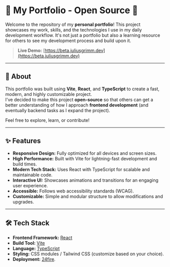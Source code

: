 # 🚀 My Portfolio - Open Source 🎉

Welcome to the repository of my **personal portfolio**! This project showcases my work, skills, and the technologies I use in my daily development workflow. It's not just a portfolio but also a learning resource for others to see my development process and build upon it.

> **Live Demo:** [https://beta.juliusgrimm.dev](https://beta.juliusgrimm.dev)

---

## 📖 About

This portfolio was built using **Vite**, **React**, and **TypeScript** to create a fast, modern, and highly customizable project.  
I've decided to make this project **open-source** so that others can get a better understanding of how I approach **frontend development** (and eventually backend tasks as I expand the project).

Feel free to explore, learn, or contribute!

---

## ✨ Features

- **Responsive Design:** Fully optimized for all devices and screen sizes.
- **High Performance:** Built with Vite for lightning-fast development and build times.
- **Modern Tech Stack:** Uses React with TypeScript for scalable and maintainable code.
- **Interactive UI:** Showcases animations and transitions for an engaging user experience.
- **Accessible:** Follows web accessibility standards (WCAG).
- **Customizable:** Simple and modular structure to allow modifications and upgrades.

---

## 🛠️ Tech Stack

- **Frontend Framework:** [React](https://reactjs.org/)
- **Build Tool:** [Vite](https://vitejs.dev/)
- **Language:** [TypeScript](https://www.typescriptlang.org/)
- **Styling:** CSS modules / Tailwind CSS (customize based on your choice).
- **Deployment:** [24fire](https://24fire.de).
